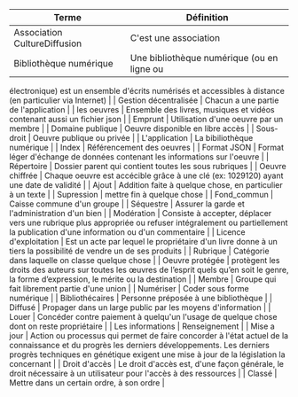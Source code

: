 | Terme  | Définition  |
|---|---|
| Association CultureDiffusion  | C'est une association   |
| Bibliothèque numérique | Une bibliothèque numérique (ou en ligne ou
électronique) est un ensemble d'écrits numérisés et
accessibles à distance (en particulier via Internet) |
| Gestion décentralisée  | Chacun a une partie de l'application  |
| les oeuvres | Ensemble des livres, musiques et vidéos contenant aussi un fichier json  |
| Emprunt | Utilisation d'une oeuvre par un membre  |
| Domaine publique  | Oeuvre disponible en libre accès  |
| Sous-droit  | Oeuvre publique ou privée  |
| L'application  | La bibiliothèque numérique  |
| Index  | Référencement des oeuvres  |
| Format JSON  | Format léger d'échange de données contenant les informations sur l'oeuvre |
| Répertoire  | Dossier parent qui contient toutes les sous rubriques  |
| Oeuvre chiffrée | Chaque oeuvre est accécible grâce à une clé (ex: 1029120) ayant une date de validité  |
| Ajout | Addition faite à quelque chose, en particulier à un texte |
| Supression  | mettre fin à quelque chose |
| Fond_commun  | Caisse commune d'un groupe |
| Séquestre  | Assurer la garde et l'administration d'un bien |
| Modération  | Consiste à accepter, déplacer vers une rubrique plus appropriée ou refuser intégralement ou partiellement la publication d'une information ou d'un commentaire  |
| Licence d'exploitation  | Est un acte par lequel le propriétaire d'un livre donne à un tiers la possibilité de vendre un de ses produits  |
| Rubrique | Catégorie dans laquelle on classe quelque chose  |
| Oeuvre protégée  | protègent les droits des auteurs sur toutes les œuvres de l’esprit quels qu’en soit le genre, la forme d’expression, le mérite ou la destination  |
| Membre  | Groupe qui fait librement partie d'une union  |
| Numériser | Coder sous forme numérique  |
| Bibliothécaires  | Personne préposée à une bibliothèque  |
| Diffusé  | Propager dans un large public par les moyens d'information  |
| Louer  |  Concéder contre paiement à quelqu'un l'usage de quelque chose dont on reste propriétaire  |
| Les informations  |  Renseignement |
| Mise a jour   | Action ou processus qui permet de faire concorder à l'état actuel de la connaissance et du progrès les derniers développements. Les derniers progrès techniques en génétique exigent une mise à jour de la législation la concernant  |
| Droit d'accès  | Le droit d'accès est, d'une façon générale, le droit nécessaire à un utilisateur pour l'accès à des ressources  |
| Classé  | Mettre dans un certain ordre, à son ordre  |
